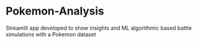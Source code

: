 # Pokemon-Analysis
Streamlit app developed to show insights and ML algorithmic based battle simulations with a Pokemon dataset
